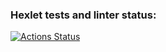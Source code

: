 ### Hexlet tests and linter status:
[![Actions Status](https://github.com/ilya-redkin/layout-designer-project-lvl1/workflows/hexlet-check/badge.svg)](https://github.com/ilya-redkin/layout-designer-project-lvl1/actions)